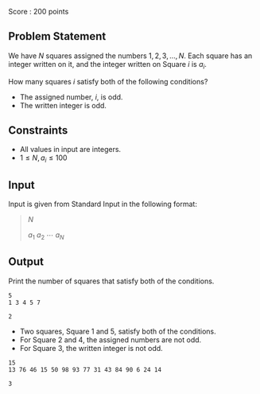 Score : $200$ points

## Problem Statement

We have $N$ squares assigned the numbers $1,2,3,\ldots,N$. Each square has an integer written on it, and the integer written on Square $i$ is $a_i$.

How many squares $i$ satisfy both of the following conditions?

- The assigned number, $i$, is odd.
- The written integer is odd.

## Constraints

- All values in input are integers.
- $1 \leq N, a_i \leq 100$

## Input

Input is given from Standard Input in the following format:

> $N$
> 
> $a_1$ $a_2$ $\cdots$ $a_N$

## Output

Print the number of squares that satisfy both of the conditions.

```input1
5
1 3 4 5 7
```

```output1
2
```

- Two squares, Square $1$ and $5$, satisfy both of the conditions.
- For Square $2$ and $4$, the assigned numbers are not odd.
- For Square $3$, the written integer is not odd.

```input2
15
13 76 46 15 50 98 93 77 31 43 84 90 6 24 14
```

```output2
3
```